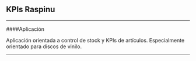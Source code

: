 ## KPIs Raspinu

---

####Aplicación

Aplicación orientada a control de stock y KPIs de artículos. Especialmente orientado para discos de vinilo.

---